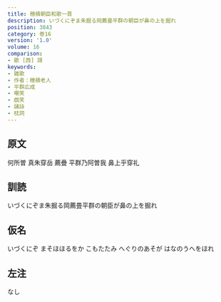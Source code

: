 ```yaml
---
title: 穂積朝臣和歌一首
description: いづくにぞま朱掘る岡薦畳平群の朝臣が鼻の上を掘れ
position: 3843
category: 巻16
version: '1.0'
volume: 16
comparison:
- 歌 [西] 謌
keywords:
- 雑歌
- 作者：穂積老人
- 平群広成
- 嘲笑
- 戯笑
- 誦詠
- 枕詞
---
```


## 原文

何所曽 真朱穿岳 薦疊 平群乃阿曽我 鼻上乎穿礼

## 訓読

いづくにぞま朱掘る岡薦畳平群の朝臣が鼻の上を掘れ

## 仮名

いづくにぞ まそほほるをか こもたたみ へぐりのあそが はなのうへをほれ

## 左注

なし
